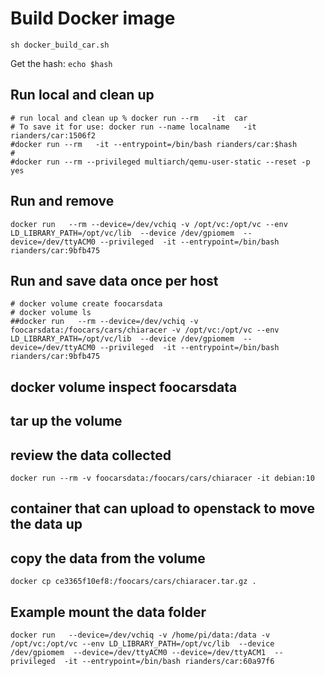 # Build Docker image

`sh docker_build_car.sh`

Get the hash:
`echo $hash`

## Run local and clean up
```
# run local and clean up % docker run --rm   -it  car
# To save it for use: docker run --name localname   -it  rianders/car:1506f2
#docker run --rm   -it --entrypoint=/bin/bash rianders/car:$hash   
#
#docker run --rm --privileged multiarch/qemu-user-static --reset -p yes 
```

## Run and remove
```
docker run   --rm --device=/dev/vchiq -v /opt/vc:/opt/vc --env LD_LIBRARY_PATH=/opt/vc/lib  --device /dev/gpiomem  --device=/dev/ttyACM0 --privileged  -it --entrypoint=/bin/bash rianders/car:9bfb475
```

## Run and save data once per host
```
# docker volume create foocarsdata
# docker volume ls
##docker run   --rm --device=/dev/vchiq -v foocarsdata:/foocars/cars/chiaracer -v /opt/vc:/opt/vc --env LD_LIBRARY_PATH=/opt/vc/lib  --device /dev/gpiomem  --device=/dev/ttyACM0 --privileged  -it --entrypoint=/bin/bash rianders/car:9bfb475
```

## docker volume inspect foocarsdata
## tar up the volume



## review the data collected
`docker run --rm -v foocarsdata:/foocars/cars/chiaracer -it debian:10`

## container that can upload to openstack to move the data up
## copy the data from the volume
`docker cp ce3365f10ef8:/foocars/cars/chiaracer.tar.gz .`

## Example mount the data folder
`docker run   --device=/dev/vchiq -v /home/pi/data:/data -v /opt/vc:/opt/vc --env LD_LIBRARY_PATH=/opt/vc/lib  --device /dev/gpiomem  --device=/dev/ttyACM0 --device=/dev/ttyACM1  --privileged  -it --entrypoint=/bin/bash rianders/car:60a97f6`



